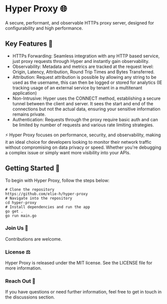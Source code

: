 # Hyper Proxy 🌐

A secure, performant, and observable HTTPs proxy server, designed for configurability and high performance.

## Key Features 🚀

- HTTPs Forwarding: Seamless integration with any HTTP based service, just proxy requests through Hyper and instantly gain observability.
- Observability: Metadata and metrics are tracked at the request level: Origin, Latency, Attribution, Round Trip Times and Bytes Transferred.
- Attribution: Request attribution is possible by allowing any string to be used as the username, this can then be logged or stored for analytics (IE tracking usage of an external service by tenant in a multitenant application)
- Non-Intrusive: Hyper uses the CONNECT method, establishing a secure tunnel between the client and server. It sees the start and end of the connections but not the actual data, ensuring your sensitive information remains private.
- Authentication: Requests through the proxy require basic auth and can be limited by number of requests and various rate limiting strategies.

⚡
Hyper Proxy focuses on performance, security, and observability, making it an ideal choice for developers looking to monitor their network traffic without compromising on data privacy or speed. Whether you're debugging a complex issue or simply want more visibility into your APIs.

## Getting Started 🏁

To begin with Hyper Proxy, follow the steps below:

```
# Clone the repository
https://github.com/elie-h/hyper-proxy
# Navigate into the repository
cd hyper-proxy
# Install dependencies and run the app
go get .
go run main.go
```

### Join Us 🤝

Contributions are welcome.

### License ⚖️

Hyper Proxy is released under the MIT license. See the LICENSE file for more information.

### Reach Out 💌

If you have questions or need further information, feel free to get in touch in the discussions section.
